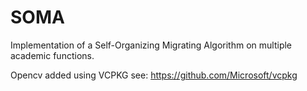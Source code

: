 # SOMA
Implementation of a Self-Organizing Migrating Algorithm on multiple academic functions.


Opencv added using VCPKG see: https://github.com/Microsoft/vcpkg
